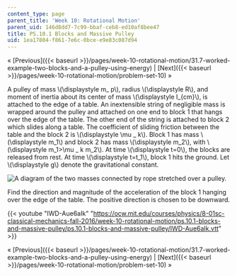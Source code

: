 ```yaml
---
content_type: page
parent_title: 'Week 10: Rotational Motion'
parent_uid: 146d8dd7-7c99-bbaf-ceb8-ed10af8bee47
title: PS.10.1 Blocks and Massive Pulley
uid: 1ea17804-f861-7e6c-0bce-e9e83c087d94
---
```


« [Previous]({{< baseurl >}}/pages/week-10-rotational-motion/31.7-worked-example-two-blocks-and-a-pulley-using-energy) | [Next]({{< baseurl >}}/pages/week-10-rotational-motion/problem-set-10) »

A pulley of mass \\(\\displaystyle m\_ p\\), radius \\(\\displaystyle R\\), and moment of inertia about its center of mass \\(\\displaystyle I\_{cm}\\), is attached to the edge of a table. An inextensible string of negligible mass is wrapped around the pulley and attached on one end to block 1 that hangs over the edge of the table. The other end of the string is attached to block 2 which slides along a table. The coefficient of sliding friction between the table and the block 2 is \\(\\displaystyle \\mu \_ k\\). Block 1 has mass \\(\\displaystyle m\_1\\) and block 2 has mass \\(\\displaystyle m\_2\\), with \\(\\displaystyle m\_1>\\mu \_ k m\_2\\). At time \\(\\displaystyle t=0\\), the blocks are released from rest. At time \\(\\displaystyle t=t\_1\\), block 1 hits the ground. Let \\(\\displaystyle g\\) denote the gravitational constant.

![A diagram of the two masses connected by rope stretched over a pulley.](BASEURL_PLACEHOLDER/resources/fw8_1)

Find the direction and magnitude of the acceleration of the block 1 hanging over the edge of the table. The positive direction is chosen to be downward.

{{< youtube "IWD-Aue6aIk" "https://ocw.mit.edu/courses/physics/8-01sc-classical-mechanics-fall-2016/week-10-rotational-motion/ps.10.1-blocks-and-massive-pulley/ps.10.1-blocks-and-massive-pulley/IWD-Aue6aIk.vtt" >}}

« [Previous]({{< baseurl >}}/pages/week-10-rotational-motion/31.7-worked-example-two-blocks-and-a-pulley-using-energy) | [Next]({{< baseurl >}}/pages/week-10-rotational-motion/problem-set-10) »